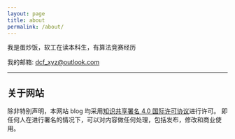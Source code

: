 ```yaml
---
layout: page
title: about
permalink: /about/
---
```



我是蛋炒饭，软工在读本科生，有算法竞赛经历

我的邮箱: dcf_xyz@outlook.com

<hr/>

## 关于网站
除非特别声明，本网站 blog 均采用<a rel="license" href="http://creativecommons.org/licenses/by/4.0/">知识共享署名 4.0 国际许可协议</a>进行许可。
即任何人在进行署名的情况下，可以对内容做任何处理，包括发布，修改和商业使用。